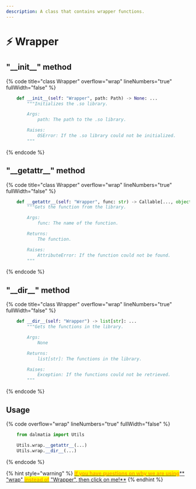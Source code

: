 ```yaml
---
description: A class that contains wrapper functions.
---
```


# ⚡ Wrapper

## "\_\_init\_\_" method

{% code title="class Wrapper" overflow="wrap" lineNumbers="true" fullWidth="false" %}
```python
    def __init__(self: "Wrapper", path: Path) -> None: ...
        """Initializes the .so library.

        Args:
            path: The path to the .so library.

        Raises:
            OSError: If the .so library could not be initialized.
        """
```
{% endcode %}

## "\_\_**getattr\_\_**" method

{% code title="class Wrapper" overflow="wrap" lineNumbers="true" fullWidth="false" %}
```python
    def __getattr__(self: "Wrapper", func: str) -> Callable[..., object]: ...
        """Gets the function from the library.

        Args:
            func: The name of the function.

        Returns:
            The function.

        Raises:
            AttributeError: If the function could not be found.
        """
```
{% endcode %}

## "\_\_**dir\_\_**" method

{% code title="class Wrapper" overflow="wrap" lineNumbers="true" fullWidth="false" %}
```python
    def __dir__(self: "Wrapper") -> list[str]: ...
        """Gets the functions in the library.

        Args:
            None

        Returns:
            list[str]: The functions in the library.

        Raises:
            Exception: If the functions could not be retrieved.
        """
```
{% endcode %}

## Usage

{% code overflow="wrap" lineNumbers="true" fullWidth="false" %}
```python
    from dalmatia import Utils

    Utils.wrap.__getattr__(...)
    Utils.wrap.__dir__(...)
```
{% endcode %}

{% hint style="warning" %}
[<mark style="color:orange;">**If you have questions on why we are using**</mark>** **<mark style="color:red;">**"wrap"**</mark>** **<mark style="color:orange;">**instead of**</mark>** **<mark style="color:red;">**"Wrapper"**</mark><mark style="color:orange;">**, then click on me!**</mark>](../quick-start.md)
{% endhint %}
